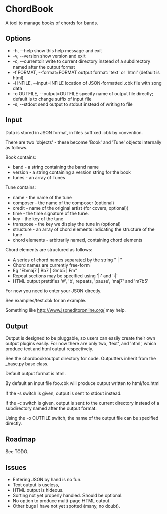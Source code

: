 ChordBook
=========

A tool to manage books of chords for bands.

Options
-------

*  -h, --help            show this help message and exit
*  -v, --version         show version and exit
*  -c, --currentdir      write to current directory instead of a subdirectory
                         named after the output format
*  -f FORMAT, --format=FORMAT
                         output format: 'text' or 'html' (default is html)
*  -i INFILE, --input=INFILE
                         location of JSON-formatted .cbk file with song data
*  -o OUTFILE, --output=OUTFILE
                         specify name of output file directly;
                         default is to change suffix of input file
*  -s, --stdout          send output to stdout instead of writing to file


Input
-----

Data is stored in JSON format, in files suffixed .cbk by convention.

There are two 'objects' - these become 'Book' and 'Tune' objects internally
as follows.

Book contains:

* band - a string containing the band name
* version - a string containing a version string for the book
* tunes - an array of Tunes

Tune contains:

* name - the name of the tune
* composer - the name of the composer (optional)
* credit - name of the original artist (for covers, optional))
* time - the time signature of the tune. 
* key - the key of the tune
* transpose - the key we display the tune in (optional)
* structure - an array of chord elements indicating the structure of the tune
* chord elements - arbitrarily named, containing chord elements

Chord elements are structured as follows:

* A series of chord names separated by the string " | "
* Chord names are currently free-form
* Eg "Ebmaj7 | Bb7 | Gmb5 | Fm"
* Repeat sections may be specified using '|:' and ':|'
* HTML output prettifies '#', 'b', repeats, 'pause', 'maj7' and 'm7b5'

For now you need to enter your JSON directly.

See examples/test.cbk for an example.

Something like http://www.jsoneditoronline.org/ may help.

Output
------

Output is designed to be pluggable, so users can easily create their
own output plugins easily. For now there are only two, 'text', and
'html', which produce text and html output respectively.

See the chordbook/output directory for code. Outputters inherit from
the _base.py base class.

Default output format is html.

By default an input file foo.cbk will produce output written to html/foo.html

If the -s switch is given, output is sent to stdout instead.

If the -c switch is given, output is sent to the current directory instead of
a subdirectory named after the output format.

Using the -o OUTFILE switch, the name of the output file can be specified directly.

Roadmap
-------

See TODO.

Issues
------

* Entering JSON by hand is no fun.
* Text output is useless, 
* HTML output is hideous.
* Sorting not yet properly handled. Should be optional.
* No option to produce multi-page HTML output.
* Other bugs I have not yet spotted (many, no doubt).



